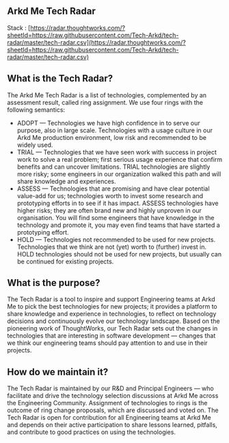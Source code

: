 ## Arkd Me Tech Radar 

Stack : [https://radar.thoughtworks.com/?sheetId=https://raw.githubusercontent.com/Tech-Arkd/tech-radar/master/tech-radar.csv](https://radar.thoughtworks.com/?sheetId=https://raw.githubusercontent.com/Tech-Arkd/tech-radar/master/tech-radar.csv)

## What is the Tech Radar?

The Arkd Me Tech Radar is a list of technologies, complemented by an assessment result, called ring assignment. We use four rings with the following semantics:

- ADOPT — Technologies we have high confidence in to serve our purpose, also in large scale. Technologies with a usage culture in our Arkd Me production environment, low risk and recommended to be widely used.
- TRIAL — Technologies that we have seen work with success in project work to solve a real problem; first serious usage experience that confirm benefits and can uncover limitations. TRIAL technologies are slightly more risky; some engineers in our organization walked this path and will share knowledge and experiences.
- ASSESS — Technologies that are promising and have clear potential value-add for us; technologies worth to invest some research and prototyping efforts in to see if it has impact. ASSESS technologies have higher risks; they are often brand new and highly unproven in our organisation. You will find some engineers that have knowledge in the technology and promote it, you may even find teams that have started a prototyping effort.
- HOLD — Technologies not recommended to be used for new projects. Technologies that we think are not (yet) worth to (further) invest in. HOLD technologies should not be used for new projects, but usually can be continued for existing projects.

## What is the purpose?

The Tech Radar is a tool to inspire and support Engineering teams at Arkd Me to pick the best technologies for new projects; it provides a platform to share knowledge and experience in technologies, to reflect on technology decisions and continuously evolve our technology landscape. Based on the pioneering work of ThoughtWorks, our Tech Radar sets out the changes in technologies that are interesting in software development — changes that we think our engineering teams should pay attention to and use in their projects.

## How do we maintain it?

The Tech Radar is maintained by our R&D and Principal Engineers — who facilitate and drive the technology selection discussions at Arkd Me across the Engineering Community. Assignment of technologies to rings is the outcome of ring change proposals, which are discussed and voted on. The Tech Radar is open for contribution for all Engineering teams at Arkd Me and depends on their active participation to share lessons learned, pitfalls, and contribute to good practices on using the technologies.

